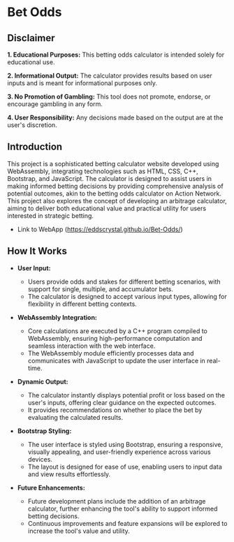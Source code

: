# Bet Odds

## Disclaimer
**1. Educational Purposes:** This betting odds calculator is intended solely for educational use.

**2. Informational Output:** The calculator provides results based on user inputs and is meant for informational purposes only.

**3. No Promotion of Gambling:** This tool does not promote, endorse, or encourage gambling in any form.

**4. User Responsibility:** Any decisions made based on the output are at the user's discretion.

## Introduction

This project is a sophisticated betting calculator website developed using WebAssembly, integrating technologies such as HTML, CSS, C++, Bootstrap, and JavaScript. The calculator is designed to assist users in 
making informed betting decisions by providing comprehensive analysis of potential outcomes, akin to the betting odds calculator on Action Network. This project also explores the concept of developing an arbitrage 
calculator, aiming to deliver both educational value and practical utility for users interested in strategic betting.

* Link to WebApp (https://eddscrystal.github.io/Bet-Odds/)

## How It Works

- **User Input:**
  - Users provide odds and stakes for different betting scenarios, with support for single, multiple, and accumulator bets.
  - The calculator is designed to accept various input types, allowing for flexibility in different betting contexts.

- **WebAssembly Integration:**
  - Core calculations are executed by a C++ program compiled to WebAssembly, ensuring high-performance computation and seamless interaction with the web interface.
  - The WebAssembly module efficiently processes data and communicates with JavaScript to update the user interface in real-time.

- **Dynamic Output:**
  - The calculator instantly displays potential profit or loss based on the user's inputs, offering clear guidance on the expected outcomes.
  - It provides recommendations on whether to place the bet by evaluating the calculated results.

- **Bootstrap Styling:**
  - The user interface is styled using Bootstrap, ensuring a responsive, visually appealing, and user-friendly experience across various devices.
  - The layout is designed for ease of use, enabling users to input data and view results effortlessly.

- **Future Enhancements:**
  - Future development plans include the addition of an arbitrage calculator, further enhancing the tool's ability to support informed betting decisions.
  - Continuous improvements and feature expansions will be explored to increase the tool's value and utility.
